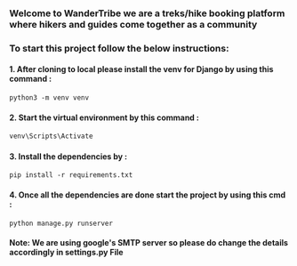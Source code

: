 ### Welcome to WanderTribe we are a treks/hike booking platform where hikers and guides come together as a community

### To start this project follow the below instructions:
#### 1. After cloning to local please install the venv for Django by using this command : 
```
python3 -m venv venv
```
#### 2. Start the virtual environment by this command : 
```bash
venv\Scripts\Activate
```
#### 3. Install the dependencies by : 
```
pip install -r requirements.txt
```
#### 4. Once all  the dependencies are done start the project by using this cmd : 
```
python manage.py runserver
```
#### Note: We are using google's SMTP server so please do change the details accordingly in settings.py File
